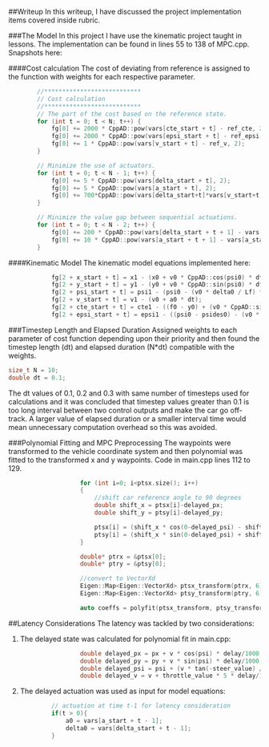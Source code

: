 ##Writeup
In this writeup, I have discussed the project implementation items covered inside rubric.

###The Model
In this project I have use the kinematic project taught in lessons. The implementation can be found in lines 55 to 138 of MPC.cpp. Snapshots here:

####Cost calculation
The cost of deviating from reference is assigned to the function with weights for each respective parameter.

```c++
		//***************************
		// Cost calculation
		//***************************
		// The part of the cost based on the reference state.
		for (int t = 0; t < N; t++) {
			fg[0] += 2000 * CppAD::pow(vars[cte_start + t] - ref_cte, 2);
			fg[0] += 2000 * CppAD::pow(vars[epsi_start + t] - ref_epsi, 2);
			fg[0] += 1 * CppAD::pow(vars[v_start + t] - ref_v, 2);
		}

		// Minimize the use of actuators.
		for (int t = 0; t < N - 1; t++) {
			fg[0] += 5 * CppAD::pow(vars[delta_start + t], 2);
			fg[0] += 5 * CppAD::pow(vars[a_start + t], 2);
			fg[0] += 700*CppAD::pow(vars[delta_start+t]*vars[v_start+t],2);
		}

		// Minimize the value gap between sequential actuations.
		for (int t = 0; t < N - 2; t++) {
			fg[0] += 200 * CppAD::pow(vars[delta_start + t + 1] - vars[delta_start + t], 2);
			fg[0] += 10 * CppAD::pow(vars[a_start + t + 1] - vars[a_start + t], 2);
		}
```

####Kinematic Model
The kinematic model equations implemented here:
```c++
			fg[2 + x_start + t] = x1 - (x0 + v0 * CppAD::cos(psi0) * dt);
			fg[2 + y_start + t] = y1 - (y0 + v0 * CppAD::sin(psi0) * dt);
			fg[2 + psi_start + t] = psi1 - (psi0 - (v0 * delta0 / Lf) * dt);
			fg[2 + v_start + t] = v1 - (v0 + a0 * dt);
			fg[2 + cte_start + t] = cte1 - ((f0 - y0) + (v0 * CppAD::sin(epsi0) * dt));
			fg[2 + epsi_start + t] = epsi1 - ((psi0 - psides0) - (v0 * delta0 / Lf) * dt);
```

###Timestep Length and Elapsed Duration
Assigned weights to each parameter of cost function depending upon their priority and then found the timestep length (dt) and elapsed duration (N*dt) compatible with the weights. 

```c++
size_t N = 10;
double dt = 0.1;
```

The dt values of 0.1, 0.2 and 0.3 with same number of timesteps used for calculations and it was concluded that timestep values greater than 0.1 is too long interval between two control outputs and make the car go off-track. 
A larger value of elapsed duration or a smaller interval time would mean unnecessary computation overhead so this was avoided.

###Polynomial Fitting and MPC Preprocessing
The waypoints were transformed to the vehicle coordinate system and then polynomial was fitted to the transformed x and y waypoints. Code in main.cpp lines 112 to 129.

```c++
					for (int i=0; i<ptsx.size(); i++)
					{
						//shift car reference angle to 90 degrees
						double shift_x = ptsx[i]-delayed_px;
						double shift_y = ptsy[i]-delayed_py;

						ptsx[i] = (shift_x * cos(0-delayed_psi) - shift_y * sin(0-delayed_psi));
						ptsy[i] = (shift_x * sin(0-delayed_psi) + shift_y * cos(0-delayed_psi));
					}

					double* ptrx = &ptsx[0];
					double* ptry = &ptsy[0];

					//convert to VectorXd
					Eigen::Map<Eigen::VectorXd> ptsx_transform(ptrx, 6);
					Eigen::Map<Eigen::VectorXd> ptsy_transform(ptry, 6);

					auto coeffs = polyfit(ptsx_transform, ptsy_transform, 3);
```


##Latency Considerations
The latency was tackled by two considerations:

1. The delayed state was calculated for polynomial fit in main.cpp:

```c++
					double delayed_px = px + v * cos(psi) * delay/1000;
					double delayed_py = py + v * sin(psi) * delay/1000;
					double delayed_psi = psi + (v * tan(-steer_value) / Lf) * delay/1000 + ( (throttle_value * 5 * tan(-steer_value) / (2*Lf)) * pow(delay/1000,2));
					double delayed_v = v + throttle_value * 5 * delay/1000;
```

2. The delayed actuation was used as input for model equations:
```c++
			// actuation at time t-1 for latency consideration
			if(t > 0){
				a0 = vars[a_start + t - 1];
				delta0 = vars[delta_start + t - 1];
			}
```